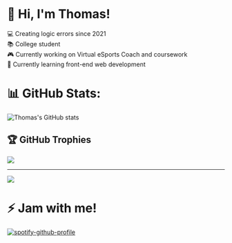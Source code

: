 # 🚀 Hi, I'm Thomas!
💻 Creating logic errors since 2021<br>📚 College student<br>🎮 Currently working on Virtual eSports Coach and coursework<br>🌱 Currently learning front-end web development

# 📊 GitHub Stats:
![Thomas's GitHub stats](https://github-readme-stats.vercel.app/api?username=tsa7&theme=transparent&show_icons=true)

## 🏆 GitHub Trophies
![](https://github-profile-trophy.vercel.app/?username=tsa7&theme=transparent&no-frame=false&no-bg=true&margin-w=4)

---
[![](https://visitcount.itsvg.in/api?id=tsa7&icon=0&color=1)](https://visitcount.itsvg.in)

# ⚡ Jam with me!
[![spotify-github-profile](https://spotify-github-profile.vercel.app/api/view?uid=eg0o54vfgdcynpacy48818rpt&cover_image=true&theme=natemoo-re&show_offline=true&background_color=121212&interchange=true&bar_color=53b14f&bar_color_cover=true)](https://spotify-github-profile.vercel.app/api/view?uid=eg0o54vfgdcynpacy48818rpt&redirect=true)
